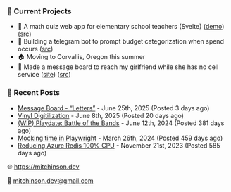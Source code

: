 ### 📌 Current Projects
- 📝 A math quiz web app for elementary school teachers (Svelte) ([demo](https://quiz-staging.mitchinson.dev/)) ([src](https://github.com/bmitchinson/budget-entry))
- 💸 Building a telegram bot to prompt budget categorization when spend occurs ([src](https://github.com/bmitchinson/sms-accountant))
- 🏠 Moving to Corvallis, Oregon this summer
- 💌 Made a message board to reach my girlfriend while she has no cell service ([site](https://letters.mitchinson.dev/)) ([src](https://github.com/bmitchinson/letters))

### 📝 Recent Posts

- [Message Board - “Letters”](https://blog.mitchinson.dev/letters) - June 25th, 2025 (Posted 3 days ago)
- [Vinyl Digitilization](https://blog.mitchinson.dev/vinyl) - June 8th, 2025 (Posted 20 days ago)
- [(WIP) Playdate: Battle of the Bands](https://blog.mitchinson.dev/playdate-dev-one) - June 12th, 2024 (Posted 381 days ago)
- [Mocking time in Playwright](https://blog.mitchinson.dev/playwright-mock-time) - March 26th, 2024 (Posted 459 days ago)
- [Reducing Azure Redis 100% CPU](https://blog.mitchinson.dev/redis-cpu) - November 21st, 2023 (Posted 585 days ago)

🌐 https://mitchinson.dev

💌 mitchinson.dev@gmail.com